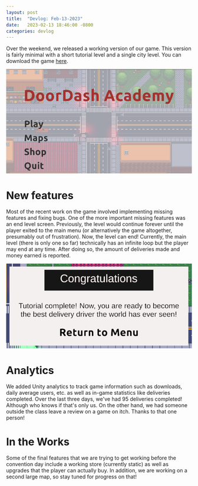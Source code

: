 ```yaml
---
layout: post
title:  "Devlog: Feb-13-2023"
date:   2023-02-13 18:46:00 -0800
categories: devlog
---
```


Over the weekend, we released a working version of our game.
This version is fairly minimal with a
  short tutorial level and a single city level.
You can download the game [here](https://doordashacademy.itch.io/doordash-academy).

![Menu Screen](/assets/img/new-menu-screen.png)

# New features

Most of the recent work on the game involved
  implementing missing features and fixing bugs.
One of the more important missing features
  was an end level screen.
Previously, the level would continue forever
  until the player exited to the main menu
  (or alternatively the game altogether,
  presumably out of frustration).
Now, the level can end!
Currently, the main level (there is only one so far)
  technically has an infinite loop but the player
  may end at any time.
After doing so, the amount of deliveries made
  and money earned is reported.

![Tutorial End Screen](/assets/img/tutorial-end-screen.png)

# Analytics

We added Unity analytics to track game information
  such as downloads, daily average users, etc.
  as well as in-game statistics like deliveries completed.
Over the last three days, we've had 95 deliveries completed!
Although who knows if that's only us.
On the other hand, we had someone outside the class
  leave a review on a game on itch.
Thanks to that one person!

# In the Works

Some of the final features that we are trying
  to get working before the convention day
  include a working store (currently static)
  as well as upgrades that the player can actually buy.
In addition, we are working on a second large map,
  so stay tuned for progress on that!

